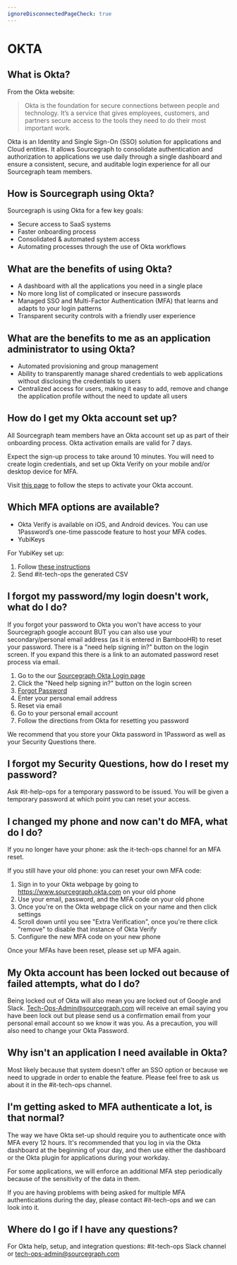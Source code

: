 ```yaml
---
ignoreDisconnectedPageCheck: true
---
```


# OKTA

## What is Okta?

From the Okta website:

> Okta is the foundation for secure connections between people and technology. It’s a service that gives employees, customers, and partners secure access to the tools they need to do their most important work.

Okta is an Identity and Single Sign-On (SSO) solution for applications and Cloud entities. It allows Sourcegraph to consolidate authentication and authorization to applications we use daily through a single dashboard and ensure a consistent, secure, and auditable login experience for all our Sourcegraph team members.

## How is Sourcegraph using Okta?

Sourcegraph is using Okta for a few key goals:

- Secure access to SaaS systems
- Faster onboarding process
- Consolidated & automated system access
- Automating processes through the use of Okta workflows

## What are the benefits of using Okta?

- A dashboard with all the applications you need in a single place
- No more long list of complicated or insecure passwords
- Managed SSO and Multi-Factor Authentication (MFA) that learns and adapts to your login patterns
- Transparent security controls with a friendly user experience

## What are the benefits to me as an application administrator to using Okta?

- Automated provisioning and group management
- Ability to transparently manage shared credentials to web applications without disclosing the credentials to users
- Centralized access for users, making it easy to add, remove and change the application profile without the need to update all users

## How do I get my Okta account set up?

All Sourcegraph team members have an Okta account set up as part of their onboarding process. Okta activation emails are valid for 7 days.

Expect the sign-up process to take around 10 minutes. You will need to create login credentials, and set up Okta Verify on your mobile and/or desktop device for MFA.

Visit [this page](okta-activation-steps.md) to follow the steps to activate your Okta account.

## Which MFA options are available?

- Okta Verify is available on iOS, and Android devices. You can use 1Password’s one-time passcode feature to host your MFA codes. 
- YubiKeys

For YubiKey set up:

1. Follow [these instructions](https://support.yubico.com/hc/en-us/articles/360016614960-Programming-YubiKeys-for-Okta-Adaptive-Multi-Factor-Authentication)
2. Send #it-tech-ops the generated CSV

## I forgot my password/my login doesn't work, what do I do?

If you forgot your password to Okta you won't have access to your Sourcegraph google account BUT you can also use your secondary/personal email address (as it is entered in BambooHR) to reset your password.
There is a "need help signing in?" button on the login screen. If you expand this there is a link to an automated password reset process via email.

1. Go to the our [Sourcegraph Okta Login page](https://www.sourcegraph.okta.com)
1. Click the "Need help signing in?" button on the login screen
1. [Forgot Password](https://sourcegraph.okta.com/signin/forgot-password)
1. Enter your personal email address
1. Reset via email
1. Go to your personal email account
1. Follow the directions from Okta for resetting you password

We recommend that you store your Okta password in 1Password as well as your Security Questions there.

## I forgot my Security Questions, how do I reset my password?

Ask #it-help-ops for a temporary password to be issued. You will be given a temporary password at which point you can reset your access.

## I changed my phone and now can't do MFA, what do I do?

If you no longer have your phone: ask the it-tech-ops channel for an MFA reset.

If you still have your old phone: you can reset your own MFA code:

1. Sign in to your Okta webpage by going to <https://www.sourcegraph.okta.com> on your old phone
2. Use your email, password, and the MFA code on your old phone
3. Once you're on the Okta webpage click on your name and then click settings
4. Scroll down until you see "Extra Verification", once you're there click "remove" to disable that instance of Okta Verify
5. Configure the new MFA code on your new phone

Once your MFAs have been reset, please set up MFA again.

## My Okta account has been locked out because of failed attempts, what do I do?

Being locked out of Okta will also mean you are locked out of Google and Slack. Tech-Ops-Admin@sourcegraph.com will receive an email saying you have been lock out but please send us a confirmation email from your personal email account so we know it was you. As a precaution, you will also need to change your Okta Password.

## Why isn't an application I need available in Okta?

Most likely because that system doesn't offer an SSO option or because we need to upgrade in order to enable the feature. Please feel free to ask us about it in the #it-tech-ops channel.

## I'm getting asked to MFA authenticate a lot, is that normal?

The way we have Okta set-up should require you to authenticate once with MFA every 12 hours. It's recommended that you log in via the Okta dashboard at the beginning of your day, and then use either the dashboard or the Okta plugin for applications during your workday.

For some applications, we will enforce an additional MFA step periodically because of the sensitivity of the data in them.

If you are having problems with being asked for multiple MFA authentications during the day, please contact #it-tech-ops and we can look into it.

## Where do I go if I have any questions?

For Okta help, setup, and integration questions: #it-tech-ops Slack channel or <tech-ops-admin@sourcegraph.com>
